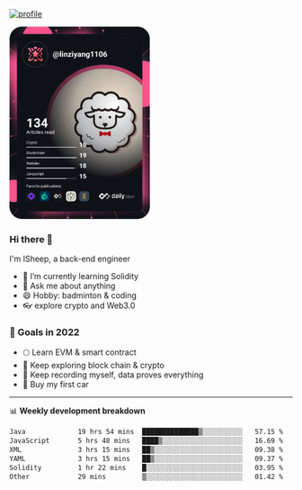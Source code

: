 [![profile](http://img.codelin.xyz/hello-im-isheep.svg)](https://www.calligrapher.ai/)

<a href="https://app.daily.dev/linziyang1106"><img src="/devcard.png" width="250" alt="ISheep's Dev Card"/></a>

### Hi there 🐏

I'm ISheep, a back-end engineer

- 🔭 I’m currently learning Solidity
- 💬 Ask me about anything
- 😄 Hobby: badminton & coding
- 👓 explore crypto and Web3.0

### 🚀 Goals in 2022
+ 🌕 Learn EVM & smart contract
+ 🤔 Keep exploring block chain & crypto
+ 🐏 Keep recording myself, data proves everything
+ 🚗 Buy my first car

-------

📊 **Weekly development breakdown**
<!--START_SECTION:waka-->

```text
Java             19 hrs 54 mins  ██████████████▒░░░░░░░░░░   57.15 %
JavaScript       5 hrs 48 mins   ████▒░░░░░░░░░░░░░░░░░░░░   16.69 %
XML              3 hrs 15 mins   ██▒░░░░░░░░░░░░░░░░░░░░░░   09.38 %
YAML             3 hrs 15 mins   ██▒░░░░░░░░░░░░░░░░░░░░░░   09.37 %
Solidity         1 hr 22 mins    █░░░░░░░░░░░░░░░░░░░░░░░░   03.95 %
Other            29 mins         ▒░░░░░░░░░░░░░░░░░░░░░░░░   01.42 %
```

<!--END_SECTION:waka-->
